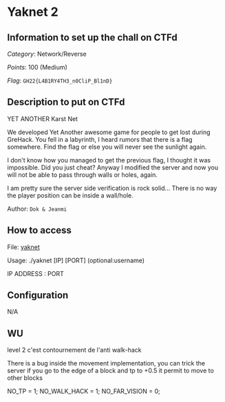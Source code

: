 # Yaknet 2

## Information to set up the chall on CTFd

_Category_: Network/Reverse

_Points_: 100 (Medium)

_Flag_: `GH22{L4B1RY4TH3_n0CliP_Bl1nD}`

## Description to put on CTFd
YET ANOTHER Karst Net

We developed Yet Another awesome game for people to get lost during GreHack.
You fell in a labyrinth, I heard rumors that there is a flag somewhere.
Find the flag or else you will never see the sunlight again.

I don't know how you managed to get the previous flag, I thought it was impossible.
Did you just cheat? Anyway I modified the server and now you will not be able to pass through walls or holes, again.

I am pretty sure the server side verification is rock solid...
There is no way the player position can be inside a wall/hole.


Author: `Dok & Jeanmi`

## How to access

File: [yaknet](NOPSOURCE)

Usage: ./yaknet [IP] [PORT] (optional:username)

IP ADDRESS : PORT

## Configuration

N/A

## WU

level 2 c'est contournement de l'anti walk-hack

There is a bug inside the movement implementation, you can trick the server if you go to the edge of a block and tp to +0.5 it permit to move to other blocks

  
NO_TP = 1;
NO_WALK_HACK = 1;
NO_FAR_VISION = 0;
